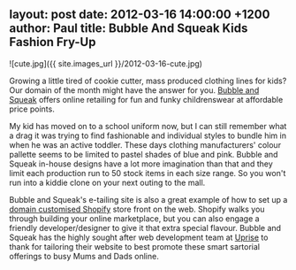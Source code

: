 layout: post
date: 2012-03-16 14:00:00 +1200
author: Paul
title: Bubble And Squeak Kids Fashion Fry-Up
----

![cute.jpg]({{ site.images_url }}/2012-03-16-cute.jpg)

Growing a little tired of cookie cutter, mass produced clothing lines for kids? Our domain of the month might have the answer for you. [Bubble and Squeak](http://www.kidsclothesonline.co.nz/) offers online retailing for fun and funky childrenswear at affordable price points.

My kid has moved on to a school uniform now, but I can still remember what a drag it was trying to find fashionable and individual styles to bundle him in when he was an active toddler. These days clothing manufacturers' colour pallette seems to be limited to pastel shades of blue and pink. Bubble and Squeak in-house designs have a lot more imagination than that and they limit each production run to 50 stock items in each size range. So you won't run into a kiddie clone on your next outing to the mall.

Bubble and Squeak's e-tailing site is also a great example of how to set up a [domain customised Shopify](https://iwantmyname.co.nz/features/applications/custom-domain-apps/e-commerce/shopify-hosted-online-store-platform-and-shop-software) store front on the web. Shopify walks you through building your online marketplace, but you can also engage a friendly developer/designer to give it that extra special flavour. Bubble and Squeak has the highly sought after web development team at [Uprise](http://www.uprise.co.nz/) to thank for tailoring their website to best promote these smart sartorial offerings to busy Mums and Dads online.
